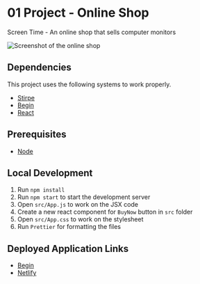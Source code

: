 # 01 Project - Online Shop

Screen Time - An online shop that sells computer monitors

![Screenshot of the online shop](Screenshot.png)

## Dependencies

This project uses the following systems to work properly.

* [Stirpe](https://stripe.com/)
* [Begin](https://begin.com/)
* [React](https://github.com/facebook/react)

## Prerequisites

- [Node](https://nodejs.org/en/)

## Local Development

1. Run `npm install`
2. Run `npm start` to start the development server
3. Open `src/App.js` to work on the JSX code
4. Create a new react component for `BuyNow` button in `src` folder
5. Open `src/App.css` to work on the stylesheet
6. Run `Prettier` for formatting the files

## Deployed Application Links

* [Begin](https://begin.com/apps/5ew5uxwq5n52wx/environments)
* [Netlify](https://624616557874ed1dce1c9a05--charming-dragon-6891a1.netlify.app/)
